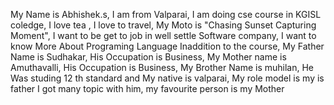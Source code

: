  My Name is Abhishek.s, 
 I am from Valparai,
 I am doing cse course in KGISL coledge,
 I love tea , I love to travel,
 My Moto is "Chasing Sunset Capturing Moment",
 I want to be get to job in well settle Software company,
 I want to know More About Programing Language Inaddition to the course,
 My Father Name is Sudhakar,
 His Occupation is Business,
 My Mother name is Amuthavalli,
 His Occupation is Business,
 My Brother Name is muhilan,
 He Was studing  12 th standard
 and My native is valparai, 
 My role model is my is father
 I got many topic with him, 
 my favourite person is my Mother
